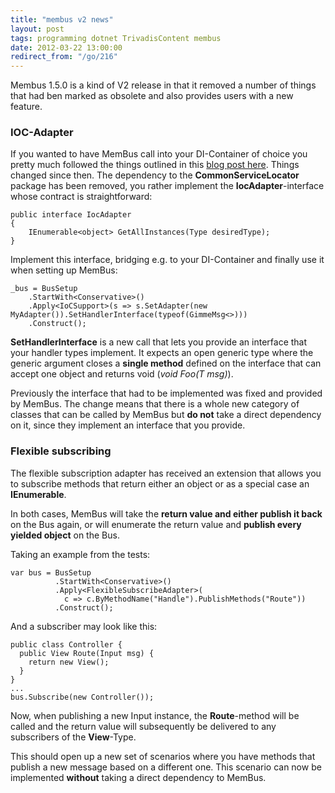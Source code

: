```yaml
---
title: "membus v2 news"
layout: post
tags: programming dotnet TrivadisContent membus
date: 2012-03-22 13:00:00
redirect_from: "/go/216"
---
```


Membus 1.5.0 is a kind of V2 release in that it removed a number of things that had ben marked as obsolete and also provides users with a new feature.

### IOC-Adapter

If you wanted to have MemBus call into your DI-Container of choice you pretty much followed the things outlined in this [blog post here][1]. Things changed since then. The dependency to the __CommonServiceLocator__ package has been removed, you rather implement the __IocAdapter__-interface whose contract is straightforward:

    public interface IocAdapter
    {
        IEnumerable<object> GetAllInstances(Type desiredType);
    }

Implement this interface, bridging e.g. to your DI-Container and finally use it when setting up MemBus:

    _bus = BusSetup
        .StartWith<Conservative>()
        .Apply<IoCSupport>(s => s.SetAdapter(new MyAdapter()).SetHandlerInterface(typeof(GimmeMsg<>)))
        .Construct();

__SetHandlerInterface__ is a new call that lets you provide an interface that your handler types implement. It expects an open generic type where the generic argument closes a __single method__ defined on the interface that can accept one object and returns void (_void Foo(T msg)_).

Previously the interface that had to be implemented was fixed and provided by MemBus. The change means that there is a whole new category of classes that can be called by MemBus but __do not__ take a direct dependency on it, since they implement an interface that you provide.

### Flexible subscribing

The flexible subscription adapter has received an extension that allows you to subscribe methods that return either an object or as a special case an __IEnumerable__.

In both cases, MemBus will take the __return value and either publish it back__ on the Bus again, or will enumerate the return value and __publish every yielded object__ on the Bus.

Taking an example from the tests:

    var bus = BusSetup
              .StartWith<Conservative>()
              .Apply<FlexibleSubscribeAdapter>(
                c => c.ByMethodName("Handle").PublishMethods("Route"))
              .Construct();

And a subscriber may look like this:

    public class Controller {
      public View Route(Input msg) {
        return new View();
      }
    }
    ...
    bus.Subscribe(new Controller());

Now, when publishing a new Input instance, the __Route__-method will be called and the return value will subsequently be delivered to any subscribers of the __View__-Type.

This should open up a new set of scenarios where you have methods that publish a new message based on a different one. This scenario can now be implemented __without__ taking a direct dependency to MemBus.

  [1]: http://realfiction.net/go/183